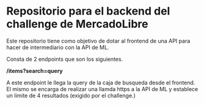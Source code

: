 # Repositorio para el backend del challenge de MercadoLibre

Este repositorio tiene como objetivo de dotar al frontend de una API para hacer de intermediario con la API de ML.

Consta de 2 endpoints que son los siguientes.

**/items?search=query**

A este endpoint le llega la query de la caja de busqueda desde el frontend.
El mismo se encarga de realizar una llamda https a la API de ML y establece un limite de 4 resultados (exigido por el challenge.)

